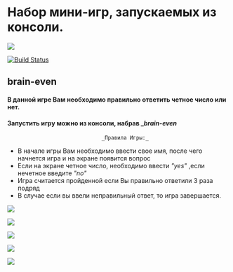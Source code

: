 # Набор мини-игр, запускаемых из консоли.
<a href="https://codeclimate.com/github/Nikolaytk87/python-project-lvl1/maintainability"><img src="https://api.codeclimate.com/v1/badges/d4c57b302dd9b020950b/maintainability" /></a>

[![Build Status](https://travis-ci.org/Nikolaytk87/python-project-lvl1.svg?branch=master)](https://travis-ci.org/Nikolaytk87/python-project-lvl1)
## brain-even 
#### В данной игре Вам необходимо правильно ответить четное число или нет.
#### Запустить игру можно из консоли, набрав __brain-even_
                                  _Правила Игры:_
- В начале игры Вам необходимо  ввести свое имя, после чего  начнется игра и на экране появится вопрос
- Если на экране четное число, необходимо ввести *"yes"* ,если нечетное введите *"no"*
- Игра считается пройденной если Вы правильно ответили 3 раза подряд
- В случае если вы ввели неправильный ответ, то игра завершается.

<a href="https://asciinema.org/a/xSkmoIYETsvz3ylECZEYVBFu2?t=8?autoplay=1" target="_blank"><img src="https://asciinema.org/a/xSkmoIYETsvz3ylECZEYVBFu2.svg"  /></a>

<a href="https://asciinema.org/a/XNq27OBWG1I4HWfGD3XCVQm1u?autoplay=1" target="_blank"><img src="https://asciinema.org/a/XNq27OBWG1I4HWfGD3XCVQm1u.svg"  /></a>

<a href="https://asciinema.org/a/ldiiCPjHNCSMgCYrNKAkhw5fH?autoplay=1" target="_blank"><img src="https://asciinema.org/a/ldiiCPjHNCSMgCYrNKAkhw5fH.svg" /></a>

<a href="https://asciinema.org/a/Fle18ccQuiuK0xRYsFGZ47fIk?autoplay=1" target="_blank"><img src="https://asciinema.org/a/Fle18ccQuiuK0xRYsFGZ47fIk.svg" /></a>

<a href="https://asciinema.org/a/eHesJrToRnwljO799KJ7G9Xtv?autoplay=1" target="_blank"><img src="https://asciinema.org/a/eHesJrToRnwljO799KJ7G9Xtv.svg" /></a>
